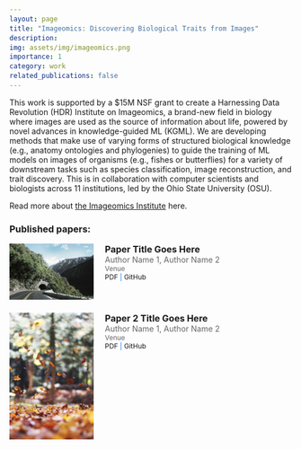 ```yaml
---
layout: page
title: "Imageomics: Discovering Biological Traits from Images"
description: 
img: assets/img/imageomics.png
importance: 1
category: work
related_publications: false
---
```


This work is supported by a $15M NSF grant to create a Harnessing Data Revolution (HDR) Institute on Imageomics, a brand-new field in biology where images are used as the source of information about life, powered by novel advances in knowledge-guided ML (KGML). We are developing methods that make use of varying forms of structured biological knowledge (e.g., anatomy ontologies and phylogenies) to guide the training of ML models on images of organisms (e.g., fishes or butterflies) for a variety of downstream tasks such as species classification, image reconstruction, and trait discovery. This is in collaboration with computer scientists and biologists across 11 institutions, led by the Ohio State University (OSU).

Read more about <a href="https://imageomics.osu.edu/">the Imageomics Institute</a> here.

### Published papers:
<div style="display: flex; align-items: flex-start; margin-bottom: 20px;">
    <div style="flex: 0 0 auto; margin-right: 20px;">
        <img src="/assets/img/1.jpg" alt="Thumbnail" style="max-width: 150px; height: auto;">
    </div>
    <div style="flex: 1 1 auto;">
        <h2 style="margin: 0; font-size: 16px;">Paper Title Goes Here</h2>
        <p style="margin: 0; font-size: 14px; color: #666;">Author Name 1, Author Name 2</p>
        <p style="margin: 0; font-size: 12px; color: #666;">Venue</p>
        <p style="margin: 0; font-size: 12px; color: #007bff;">
            <a href="https://sites.google.com/view/fgvc11" style="text-decoration: none;">PDF</a> |
            <a href="https://sites.google.com/view/fgvc11" style="text-decoration: none;">GitHub</a>
        </p>
    </div>
</div>

<div style="display: flex; align-items: flex-start; margin-bottom: 20px;">
    <div style="flex: 0 0 auto; margin-right: 20px;">
        <img src="/assets/img/2.jpg" alt="Thumbnail" style="max-width: 150px; height: auto;">
    </div>
    <div style="flex: 1 1 auto;">
        <h2 style="margin: 0; font-size: 16px;">Paper 2 Title Goes Here</h2>
        <p style="margin: 0; font-size: 14px; color: #666;">Author Name 1, Author Name 2</p>
        <p style="margin: 0; font-size: 12px; color: #666;">Venue</p>
        <p style="margin: 0; font-size: 12px; color: #007bff;">
            <a href="https://sites.google.com/view/fgvc11" style="text-decoration: none;">PDF</a> |
            <a href="https://sites.google.com/view/fgvc11" style="text-decoration: none;">GitHub</a>
        </p>
    </div>
</div>
